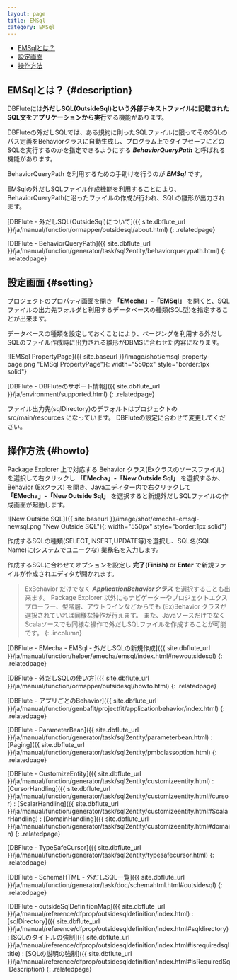 ```yaml
---
layout: page
title: EMSql
category: EMSql
---
```


* [EMSqlとは？](#description)
* [設定画面](#setting)
* [操作方法](#howto)

## EMSqlとは？ {#description}

DBFluteには**外だしSQL(OutsideSql)**という**外部テキストファイルに記載されたSQL文をアプリケーションから実行**する機能があります。

DBFluteの外だしSQLでは、ある規約に則ったSQLファイルに限ってそのSQLのパス定義をBehaviorクラスに自動生成し、プログラム上でタイプセーフにどのSQLを実行するのかを指定できるようにする ***BehaviorQueryPath*** と呼ばれる機能があります。

BehaviorQueryPath を利用するための手助けを行うのが ***EMSql*** です。

EMSqlの外だしSQLファイル作成機能を利用することにより、BehaviorQueryPathに沿ったファイルの作成が行われ、SQLの雛形が出力されます。

[DBFlute - 外だしSQL(OutsideSql)について]({{ site.dbflute_url }}/ja/manual/function/ormapper/outsidesql/about.html)
{: .relatedpage}

[DBFlute - BehaviorQueryPath]({{ site.dbflute_url }}/ja/manual/function/generator/task/sql2entity/behaviorquerypath.html)
{: .relatedpage}

## 設定画面 {#setting}

プロジェクトのプロパティ画面を開き **「EMecha」-「EMSql」** を開くと、SQLファイルの出力先フォルダと利用するデータベースの種類(SQL型)を指定することが出来ます。

データベースの種類を設定しておくことにより、ページングを利用する外だしSQLのファイル作成時に出力される雛形がDBMSに合わせた内容になります。

![EMSql PropertyPage]({{ site.baseurl }}/image/shot/emsql-property-page.png "EMSql PropertyPage"){: width="550px" style="border:1px solid"}

[DBFlute - DBFluteのサポート情報]({{ site.dbflute_url }}/ja/environment/supported.html)
{: .relatedpage}

ファイル出力先(sqlDirectory)のデフォルトはプロジェクトの src/main/resources になっています。
DBFluteの設定に合わせて変更してください。

## 操作方法 {#howto}

Package Explorer 上で対応する Behavior クラス(Exクラスのソースファイル)を選択して右クリックし **「EMecha」-「New Outside Sql」** を選択するか、
Behavior (Exクラス) を開き、Javaエディター内で右クリックして **「EMecha」-「New Outside Sql」** を選択すると新規外だしSQLファイルの作成画面が起動します。

![New Outside SQL]({{ site.baseurl }}/image/shot/emecha-emsql-newsql.png "New Outside SQL"){: width="550px" style="border:1px solid"}

作成するSQLの種類(SELECT,INSERT,UPDATE等)を選択し、SQL名(SQL Name)に(システムでユニークな) 業務名を入力します。

作成するSQLに合わせてオプションを設定し **完了(Finish)** or **Enter** で新規ファイルが作成されエディタが開かれます。


> ExBehavior だけでなく ***ApplicationBehaviorクラス*** を選択することも出来ます。
> Package Explorer 以外にもナビゲーターやプロジェクトエクスプローラー、型階層、アウトラインなどからでも (Ex)Behavior クラスが選択されていれば同様な操作が行えます。
> また、JavaソースだけでなくScalaソースでも同様な操作で外だしSQLファイルを作成することが可能です。
{: .incolumn}

[DBFlute - EMecha - EMSql - 外だしSQLの新規作成]({{ site.dbflute_url }}/ja/manual/function/helper/emecha/emsql/index.html#newoutsidesql)
{: .relatedpage}

[DBFlute - 外だしSQLの使い方]({{ site.dbflute_url }}/ja/manual/function/ormapper/outsidesql/howto.html)
{: .relatedpage}

[DBFlute - アプリごとのBehavior]({{ site.dbflute_url }}/ja/manual/function/genbafit/projectfit/applicationbehavior/index.html)
{: .relatedpage}

[DBFlute - ParameterBean]({{ site.dbflute_url }}/ja/manual/function/generator/task/sql2entity/parameterbean.html)
: [Paging]({{ site.dbflute_url }}/ja/manual/function/generator/task/sql2entity/pmbclassoption.html)
{: .relatedpage}

[DBFlute - CustomizeEntity]({{ site.dbflute_url }}/ja/manual/function/generator/task/sql2entity/customizeentity.html)
: [CursorHandling]({{ site.dbflute_url }}/ja/manual/function/generator/task/sql2entity/customizeentity.html#cursor)
: [ScalarHandling]({{ site.dbflute_url }}/ja/manual/function/generator/task/sql2entity/customizeentity.html#ScalarHandling)
: [DomainHandling]({{ site.dbflute_url }}/ja/manual/function/generator/task/sql2entity/customizeentity.html#domain)
{: .relatedpage}

[DBFlute - TypeSafeCursor]({{ site.dbflute_url }}/ja/manual/function/generator/task/sql2entity/typesafecursor.html)
{: .relatedpage}

[DBFlute - SchemaHTML - 外だしSQL一覧]({{ site.dbflute_url }}/ja/manual/function/generator/task/doc/schemahtml.html#outsidesql)
{: .relatedpage}

[DBFlute - outsideSqlDefinitionMap]({{ site.dbflute_url }}/ja/manual/reference/dfprop/outsidesqldefinition/index.html)
: [sqlDirectory]({{ site.dbflute_url }}/ja/manual/reference/dfprop/outsidesqldefinition/index.html#sqldirectory)
: [SQLのタイトルの強制]({{ site.dbflute_url }}/ja/manual/reference/dfprop/outsidesqldefinition/index.html#isrequiredsqltitle)
: [SQLの説明の強制]({{ site.dbflute_url }}/ja/manual/reference/dfprop/outsidesqldefinition/index.html#isRequiredSqlDescription)
{: .relatedpage}



